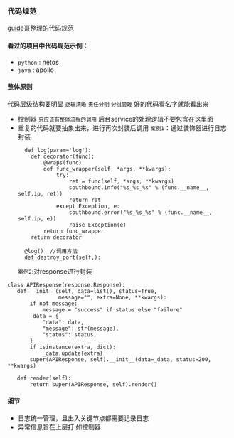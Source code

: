 ### 代码规范
[guide哥整理的代码规范](https://snailclimb.gitee.io/javaguide/#/docs/java/Java%E7%BC%96%E7%A8%8B%E8%A7%84%E8%8C%83)

#### 看过的项目中代码规范示例：  
- `python` : netos  
- `java` : apollo  
#### 整体原则
代码层级结构要明显 `逻辑清晰`  `责任分明` `分组管理`  好的代码看名字就能看出来

- 控制器 `只应该有整体流程的调用` 后台service的处理逻辑不要包含在这里面
- 重复的代码就要抽象出来，进行再次封装后调用
  `案例1`：通过装饰器进行日志封装
  ```
    def log(param='log'):
      def decorator(func):
          @wraps(func)
          def func_wrapper(self, *args, **kwargs):
              try:
                  ret = func(self, *args, **kwargs)
                  southbound.info("%s_%s_%s" % (func.__name__, self.ip, ret))
                  return ret
              except Exception, e:
                  southbound.error("%s_%s_%s" % (func.__name__, self.ip, e))
                  raise Exception(e)
          return func_wrapper
      return decorator
      
    @log()  //调用方法
    def destroy_port(self,):
  ```
  `案例2`:对response进行封装
 
 ```
 class APIResponse(response.Response):
    def __init__(self, data=list(), status=True,
                 message="", extra=None, **kwargs):
        if not message:
            message = "success" if status else "failure"
        _data = {
            "data": data,
            "message": str(message),
            "status": status,
        }
        if isinstance(extra, dict):
            _data.update(extra)
        super(APIResponse, self).__init__(data=_data, status=200, **kwargs)

    def render(self):
        return super(APIResponse, self).render()
 ```
 
 #### 细节
 - 日志统一管理，且出入关键节点都需要记录日志
 - 异常信息旨在上层打 如控制器
 
 
  
  
  




